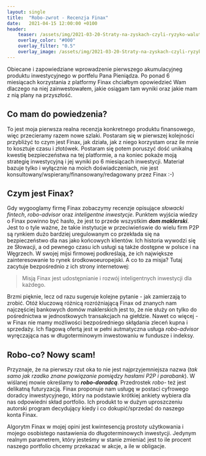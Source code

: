 ```yaml
---
layout: single
title:  "Robo-zwrot - Recenzja Finax"
date:   2021-04-15 12:00:00 +0100
header:
    teaser: /assets/img/2021-03-20-Straty-na-zyskach-czyli-ryzyko-walutowe/teaser.jpg
    overlay_color: "#000"
    overlay_filter: "0.5"
    overlay_image: /assets/img/2021-03-20-Straty-na-zyskach-czyli-ryzyko-walutowe/teaser.jpg
---
```


Obiecane i zapowiedziane wprowadzenie pierwszego akumulacyjneg produktu inwestycyjnego w portfelu Pana Pieniądza. Po ponad 6 miesiącach korzystania z platformy Finax chciałbym opowiedzieć Wam dlaczego na niej zainwestowałem, jakie osiągam tam wyniki oraz jakie mam z nią plany na przyszłość.

## Co mam do powiedzenia?

To jest moja pierwsza realna recenzja konkretnego produktu finansowego, więc przecieramy razem nowe szlaki. Postaram się w pierwszej kolejności przybliżyć to czym jest Finax, jak działa, jak z niego korzystam oraz ile mnie to kosztuje czasu i złotówek. Postaram się potem poruszyć dość unikalną kwestię bezpieczeństwa na tej platformie, a na koniec pokaże moją strategię inwestycyjną i jej wyniki po 6 miesiącach inwestycji. Materiał bazuje tylko i wyłącznie na moich doświadczeniach, nie jest konsultowany/wspierany/finansowany/redagowany przez Finax :-) 

## Czym jest Finax?

Gdy wygooglamy firmę Finax zobaczymy recenzje opisujące *słowacki fintech*, *robo-advisor* oraz *inteligentne inwestycje*. Punktem wyjścia wiedzy o Finax powinno być hasło, że jest to przede wszystkim ***dom maklerski***. Jest to o tyle ważne, że takie instytucje w przeciwieńswie do wielu firm P2P są rynkiem dużo bardziej uregulowanym co przekłada się na bezpieczeństwo dla nas jako końcowych klientów. Ich historia wywodzi się ze Słowacji, a od pewnego czasu ich usługi są także dostępne w polsce i na Węgrzech. W swojej mijsi firmowej podkreślają, że ich największe zainteresowanie to rynek środkowoeuropejski. A co to za misja? Tutaj zacytuje bezpośrednio z ich strony internetowej:

> Misją Finax jest udostępnianie i rozwój inteligentnych inwestycji dla każdego.

 Brzmi pięknie, lecz od razu sugeruje kolejne pytanie - jak zamierzają to zrobić. Otóż kluczową różnicą rozróżniającą Finax od znanych nam najczęściej bankowych domów maklerskich jest to, że nie służy on tylko do pośrednictwa w jednostkowych transakcjach na giełdzie. Nawet co więcej - w Finax nie mamy możliwości bezpośredniego skłądania zleceń kupna i sprzedaży. Ich flagową ofertą jest w pełni autmatyczna usługa *robo-advisor* wyręczająca nas w długoterminowym inwestowaniu w fundusze i indeksy.

 ## Robo-co? Nowy scam!

 Przyznaje, że na pierwszy rzut oka to nie jest najprzyjemniejsza nazwa (*tak samo jak rzadko znane powiązanie pomiędzy hasłami P2P i parabank*). W wiślanej mowie określamy to ***robo-doradcą***. Przedrostek *robo-* też jest delikatną futuryzacją. Finax proponuje nam usługę w postaci cyfrowego doradcy inwestycyjnego, który na podstawie krótkiej ankiety wybiera dla nas odpowiedni skład portfolio. Ich produkt to w dużym uproszczeniu autorski program decydujący kiedy i co dokupić/sprzedać do naszego konta Finax.

 Algorytm Finax w mojej opini jest kwintesencją prostoty użytkowania i mojego osobistego nastawienia do długoterminowych inwestycji. Jedynym realnym parametrem, który jesteśmy w stanie zmieniać jest to ile procent naszego portfolio chcemy przekazać w akcje, a ile w obligacje.
